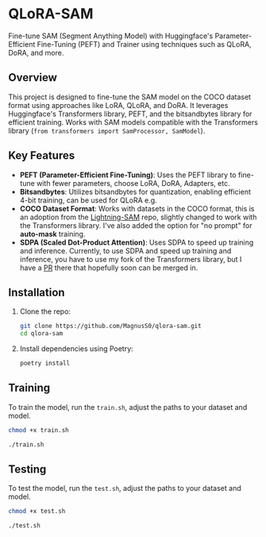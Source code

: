 # QLoRA-SAM

Fine-tune SAM (Segment Anything Model) with Huggingface's Parameter-Efficient Fine-Tuning (PEFT) and Trainer using techniques such as QLoRA, DoRA, and more.

## Overview

This project is designed to fine-tune the SAM model on the COCO dataset format using approaches like LoRA, QLoRA, and DoRA. It leverages Huggingface's Transformers library, PEFT, and the bitsandbytes library for efficient training. Works with SAM models compatible with the Transformers library (`from transformers import SamProcessor, SamModel`).

## Key Features

- **PEFT (Parameter-Efficient Fine-Tuning)**: Uses the PEFT library to fine-tune with fewer parameters, choose LoRA, DoRA, Adapters, etc.
- **Bitsandbytes**: Utilizes bitsandbytes for quantization, enabling efficient 4-bit training, can be used for QLoRA e.g.
- **COCO Dataset Format**: Works with datasets in the COCO format, this is an adoption from the [Lightning-SAM](https://github.com/luca-medeiros/lightning-sam) repo, slightly changed to work with the Transformers library. I've also added the option for "no prompt" for **auto-mask** training.
- **SDPA (Scaled Dot-Product Attention)**: Uses SDPA to speed up training and inference. Currently, to use SDPA and speed up training and inference, you have to use my fork of the Transformers library, but I have a [PR](https://github.com/huggingface/transformers/pull/34110) there that hopefully soon can be merged in.

## Installation

1. Clone the repo:
    ```sh
    git clone https://github.com/MagnusS0/qlora-sam.git
    cd qlora-sam
    ```

2. Install dependencies using Poetry:
    ```sh
    poetry install
    ```

## Training

To train the model, run the `train.sh`, adjust the paths to your dataset and model.
```sh
chmod +x train.sh
```
```sh
./train.sh
```

## Testing

To test the model, run the `test.sh`, adjust the paths to your dataset and model.
```sh
chmod +x test.sh
```
```sh
./test.sh
```
